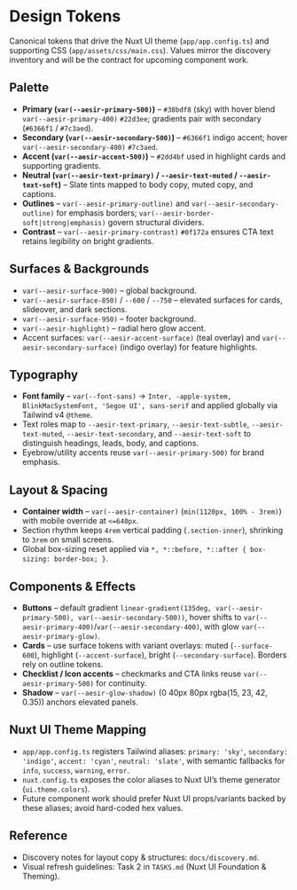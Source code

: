 # Design Tokens

Canonical tokens that drive the Nuxt UI theme (`app/app.config.ts`) and supporting CSS (`app/assets/css/main.css`). Values mirror the discovery inventory and will be the contract for upcoming component work.

## Palette
- **Primary (`var(--aesir-primary-500)`)** – `#38bdf8` (sky) with hover blend `var(--aesir-primary-400)` `#22d3ee`; gradients pair with secondary (`#6366f1` / `#7c3aed`).
- **Secondary (`var(--aesir-secondary-500)`)** – `#6366f1` indigo accent; hover `var(--aesir-secondary-400)` `#7c3aed`.
- **Accent (`var(--aesir-accent-500)`)** – `#2dd4bf` used in highlight cards and supporting gradients.
- **Neutral (`var(--aesir-text-primary)` / `--aesir-text-muted` / `--aesir-text-soft`)** – Slate tints mapped to body copy, muted copy, and captions.
- **Outlines** – `var(--aesir-primary-outline)` and `var(--aesir-secondary-outline)` for emphasis borders; `var(--aesir-border-soft|strong|emphasis)` govern structural dividers.
- **Contrast** – `var(--aesir-primary-contrast)` `#0f172a` ensures CTA text retains legibility on bright gradients.

## Surfaces & Backgrounds
- `var(--aesir-surface-900)` – global background.
- `var(--aesir-surface-850)` / `--600` / `--750` – elevated surfaces for cards, slideover, and dark sections.
- `var(--aesir-surface-950)` – footer background.
- `var(--aesir-highlight)` – radial hero glow accent.
- Accent surfaces: `var(--aesir-accent-surface)` (teal overlay) and `var(--aesir-secondary-surface)` (indigo overlay) for feature highlights.

## Typography
- **Font family** – `var(--font-sans)` → `Inter, -apple-system, BlinkMacSystemFont, 'Segoe UI', sans-serif` and applied globally via Tailwind v4 `@theme`.
- Text roles map to `--aesir-text-primary`, `--aesir-text-subtle`, `--aesir-text-muted`, `--aesir-text-secondary`, and `--aesir-text-soft` to distinguish headings, leads, body, and captions.
- Eyebrow/utility accents reuse `var(--aesir-primary-500)` for brand emphasis.

## Layout & Spacing
- **Container width** – `var(--aesir-container)` (`min(1120px, 100% - 3rem)`) with mobile override at `<=640px`.
- Section rhythm keeps `4rem` vertical padding (`.section-inner`), shrinking to `3rem` on small screens.
- Global box-sizing reset applied via `*, *::before, *::after { box-sizing: border-box; }`.

## Components & Effects
- **Buttons** – default gradient `linear-gradient(135deg, var(--aesir-primary-500), var(--aesir-secondary-500))`, hover shifts to `var(--aesir-primary-400)`/`var(--aesir-secondary-400)`, with glow `var(--aesir-primary-glow)`.
- **Cards** – use surface tokens with variant overlays: muted (`--surface-600`), highlight (`--accent-surface`), bright (`--secondary-surface`). Borders rely on outline tokens.
- **Checklist / Icon accents** – checkmarks and CTA links reuse `var(--aesir-primary-500)` for continuity.
- **Shadow** – `var(--aesir-glow-shadow)` (0 40px 80px rgba(15, 23, 42, 0.35)) anchors elevated panels.

## Nuxt UI Theme Mapping
- `app/app.config.ts` registers Tailwind aliases: `primary: 'sky'`, `secondary: 'indigo'`, `accent: 'cyan'`, `neutral: 'slate'`, with semantic fallbacks for `info`, `success`, `warning`, `error`.
- `nuxt.config.ts` exposes the color aliases to Nuxt UI’s theme generator (`ui.theme.colors`).
- Future component work should prefer Nuxt UI props/variants backed by these aliases; avoid hard-coded hex values.

## Reference
- Discovery notes for layout copy & structures: `docs/discovery.md`.
- Visual refresh guidelines: Task 2 in `TASKS.md` (Nuxt UI Foundation & Theming).

